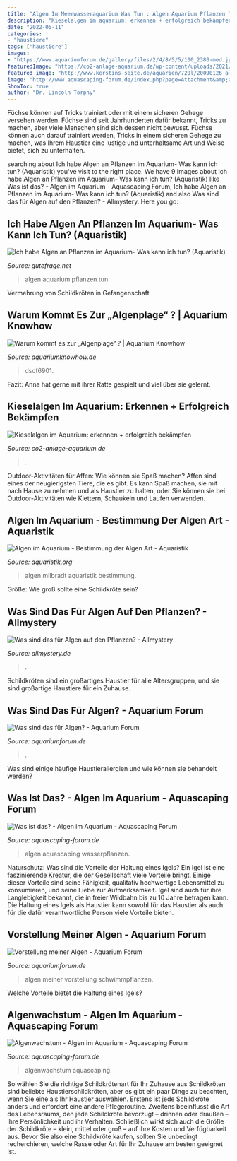 ```yaml
---
title: "Algen Im Meerwasseraquarium Was Tun : Algen Aquarium Pflanzen Tun"
description: "Kieselalgen im aquarium: erkennen + erfolgreich bekämpfen"
date: "2022-06-11"
categories:
- "haustiere"
tags: ["haustiere"]
images:
- "https://www.aquariumforum.de/gallery/files/2/4/8/5/5/100_2380-med.jpg"
featuredImage: "https://co2-anlage-aquarium.de/wp-content/uploads/2021/06/Kieselalgen-in-der-Einfahrphase-768x538.jpg"
featured_image: "http://www.kerstins-seite.de/aquarien/720l/20090126_algen/20090126_algen_12.JPG"
image: "http://www.aquascaping-forum.de/index.php?page=Attachment&amp;attachmentID=9182"
ShowToc: true
author: "Dr. Lincoln Torphy"
---
```



Füchse können auf Tricks trainiert oder mit einem sicheren Gehege versehen werden.
Füchse sind seit Jahrhunderten dafür bekannt, Tricks zu machen, aber viele Menschen sind sich dessen nicht bewusst. Füchse können auch darauf trainiert werden, Tricks in einem sicheren Gehege zu machen, was Ihrem Haustier eine lustige und unterhaltsame Art und Weise bietet, sich zu unterhalten.

	

		
searching about Ich habe Algen an Pflanzen im Aquarium- Was kann ich tun? (Aquaristik) you've visit to the right place. We have 9 Images about Ich habe Algen an Pflanzen im Aquarium- Was kann ich tun? (Aquaristik) like Was ist das? - Algen im Aquarium - Aquascaping Forum, Ich habe Algen an Pflanzen im Aquarium- Was kann ich tun? (Aquaristik) and also Was sind das für Algen auf den Pflanzen? - Allmystery. Here you go:
		
    
## Ich Habe Algen An Pflanzen Im Aquarium- Was Kann Ich Tun? (Aquaristik)

<img loading=lazy src="https://images.gutefrage.net/media/fragen/bilder/algen-an-pflanzen-im-aquarium--was-tun/0_original.jpg?v=1436379009000" onerror="this.onerror=null;this.src='https://tse2.mm.bing.net/th?id=OIP.6V08-Q5bYEw_-kRKxR3-ygHaHa&amp;pid=15.1';" alt="Ich habe Algen an Pflanzen im Aquarium- Was kann ich tun? (Aquaristik)">

_Source: gutefrage.net_

>algen aquarium pflanzen tun. 

	

Vermehrung von Schildkröten in Gefangenschaft

    
## Warum Kommt Es Zur „Algenplage“ ? | Aquarium Knowhow

<img loading=lazy src="http://www.aquariumknowhow.de/wordpress/wp-content/gallery/neue-bilder/dscf6901.jpg" onerror="this.onerror=null;this.src='https://tse3.mm.bing.net/th?id=OIP.0NLKxvMA5DdbJBqTNhTExAHaFp&amp;pid=15.1';" alt="Warum kommt es zur „Algenplage“ ? | Aquarium Knowhow">

_Source: aquariumknowhow.de_

>dscf6901. 

	

Fazit: Anna hat gerne mit ihrer Ratte gespielt und viel über sie gelernt.

    
## Kieselalgen Im Aquarium: Erkennen + Erfolgreich Bekämpfen

<img loading=lazy src="https://co2-anlage-aquarium.de/wp-content/uploads/2021/06/Kieselalgen-in-der-Einfahrphase-768x538.jpg" onerror="this.onerror=null;this.src='https://tse3.mm.bing.net/th?id=OIP.TD6nDaRJMTDh1Xmd4UoU8wHaFM&amp;pid=15.1';" alt="Kieselalgen im Aquarium: erkennen + erfolgreich bekämpfen">

_Source: co2-anlage-aquarium.de_

>. 

	

Outdoor-Aktivitäten für Affen: Wie können sie Spaß machen?
Affen sind eines der neugierigsten Tiere, die es gibt. Es kann Spaß machen, sie mit nach Hause zu nehmen und als Haustier zu halten, oder Sie können sie bei Outdoor-Aktivitäten wie Klettern, Schaukeln und Laufen verwenden.

    
## Algen Im Aquarium - Bestimmung Der Algen Art - Aquaristik

<img loading=lazy src="https://www.aquaristik.org/wp-content/uploads/2017/12/Punktalgen_Yvonne_Milbradt_Aquafreaks-768x432.jpg" onerror="this.onerror=null;this.src='https://tse3.mm.bing.net/th?id=OIP.STeKOYbbv0h5bzw-Q8MAfAHaEK&amp;pid=15.1';" alt="Algen im Aquarium - Bestimmung der Algen Art - Aquaristik">

_Source: aquaristik.org_

>algen milbradt aquaristik bestimmung. 

	

Größe: Wie groß sollte eine Schildkröte sein?

    
## Was Sind Das Für Algen Auf Den Pflanzen? - Allmystery

<img loading=lazy src="https://www.allmystery.de/i/6c01bf3a71_20170915_071601.jpg" onerror="this.onerror=null;this.src='https://tse4.mm.bing.net/th?id=OIP.xeya54vVMYghh6nBe1LStAHaJ4&amp;pid=15.1';" alt="Was sind das für Algen auf den Pflanzen? - Allmystery">

_Source: allmystery.de_

>. 

	

Schildkröten sind ein großartiges Haustier für alle Altersgruppen, und sie sind großartige Haustiere für ein Zuhause.

    
## Was Sind Das Für Algen? - Aquarium Forum

<img loading=lazy src="https://www.aquariumforum.de/gallery/files/2/4/8/5/5/100_2380-med.jpg" onerror="this.onerror=null;this.src='https://tse1.mm.bing.net/th?id=OIP.4SByJANKSrdZg6vzbxBobQHaFj&amp;pid=15.1';" alt="Was sind das für Algen? - Aquarium Forum">

_Source: aquariumforum.de_

>. 

	

Was sind einige häufige Haustierallergien und wie können sie behandelt werden?

    
## Was Ist Das? - Algen Im Aquarium - Aquascaping Forum

<img loading=lazy src="http://www.aquascaping-forum.de/index.php?page=Attachment&amp;attachmentID=9182" onerror="this.onerror=null;this.src='https://tse4.mm.bing.net/th?id=OIP.nuXdnfGLo8nXn5VrnLPbigHaEd&amp;pid=15.1';" alt="Was ist das? - Algen im Aquarium - Aquascaping Forum">

_Source: aquascaping-forum.de_

>algen aquascaping wasserpflanzen. 

	

Naturschutz: Was sind die Vorteile der Haltung eines Igels?
Ein Igel ist eine faszinierende Kreatur, die der Gesellschaft viele Vorteile bringt. Einige dieser Vorteile sind seine Fähigkeit, qualitativ hochwertige Lebensmittel zu konsumieren, und seine Liebe zur Aufmerksamkeit. Igel sind auch für ihre Langlebigkeit bekannt, die in freier Wildbahn bis zu 10 Jahre betragen kann. Die Haltung eines Igels als Haustier kann sowohl für das Haustier als auch für die dafür verantwortliche Person viele Vorteile bieten.

    
## Vorstellung Meiner Algen - Aquarium Forum

<img loading=lazy src="http://www.kerstins-seite.de/aquarien/720l/20090126_algen/20090126_algen_12.JPG" onerror="this.onerror=null;this.src='https://tse4.mm.bing.net/th?id=OIP.r9S-Px7x0eeWANpdZV7oogHaFj&amp;pid=15.1';" alt="Vorstellung meiner Algen - Aquarium Forum">

_Source: aquariumforum.de_

>algen meiner vorstellung schwimmpflanzen. 

	

Welche Vorteile bietet die Haltung eines Igels?

    
## Algenwachstum - Algen Im Aquarium - Aquascaping Forum

<img loading=lazy src="https://www.aquascaping-forum.de/index.php?page=Attachment&amp;attachmentID=2418" onerror="this.onerror=null;this.src='https://tse4.mm.bing.net/th?id=OIP.ZlWHtx7TOVUboxh9bK31vwHaFj&amp;pid=15.1';" alt="Algenwachstum - Algen im Aquarium - Aquascaping Forum">

_Source: aquascaping-forum.de_

>algenwachstum aquascaping. 

	

So wählen Sie die richtige Schildkrötenart für Ihr Zuhause aus
Schildkröten sind beliebte Haustierschildkröten, aber es gibt ein paar Dinge zu beachten, wenn Sie eine als Ihr Haustier auswählen. Erstens ist jede Schildkröte anders und erfordert eine andere Pflegeroutine. Zweitens beeinflusst die Art des Lebensraums, den jede Schildkröte bevorzugt – drinnen oder draußen – ihre Persönlichkeit und ihr Verhalten. Schließlich wirkt sich auch die Größe der Schildkröte – klein, mittel oder groß – auf ihre Kosten und Verfügbarkeit aus. Bevor Sie also eine Schildkröte kaufen, sollten Sie unbedingt recherchieren, welche Rasse oder Art für Ihr Zuhause am besten geeignet ist.

